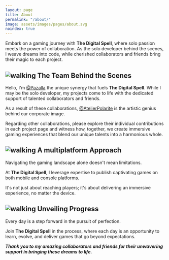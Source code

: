 ```yaml
---
layout: page
title: About
permalink: "/about/"
image: assets/images/pages/about.svg
noindex: true
---
```


Embark on a gaming journey with **The Digital Spell**, where solo passion meets the power of collaboration. As the solo developer behind the scenes, I weave dreams into code, while cherished collaborators and friends bring their magic to each project.

## ![walking]({{site.baseurl}}/assets/images/icons/handshake.svg) The Team Behind the Scenes

Hello, I'm [@Pazalla](https://www.linkedin.com/in/patricio-gonzález-sevilla-99281769) the unique synergy that fuels **The Digital Spell**. While I may be the solo developer, my projects come to life with the dedicated support of talented collaborators and friends.

As a result of these collaborations, [@AtelierPolarite](https://x.com/AtelierPolarite) is the artistic genius behind our corporate image.

Regarding other collaborations, please explore their individual contributions in each project page and witness how, together, we create immersive gaming experiences that blend our unique talents into a harmonious whole.

## ![walking]({{site.baseurl}}/assets/images/icons/monitor-smartphone.svg) A multiplatform Approach

Navigating the gaming landscape alone doesn't mean limitations.

At **The Digital Spell**, I leverage expertise to publish captivating games on both mobile and console platforms.

It's not just about reaching players; it's about delivering an immersive experience, no matter the device.

## ![walking]({{site.baseurl}}/assets/images/icons/book-plus.svg) Unveiling Progress

Every day is a step forward in the pursuit of perfection.

Join **The Digital Spell** in the process, where each day is an opportunity to learn, evolve, and deliver games that go beyond expectations.

**<em>Thank you to my amazing collaborators and friends for their unwavering support in bringing these dreams to life.</em>**